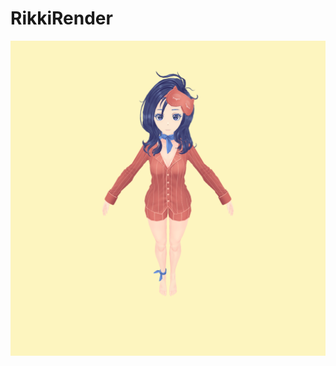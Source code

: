 # RikkiRender
![](https://github.com/LessmindSleepmore/RikkiRender/blob/master/Resource/outputpng.png)
